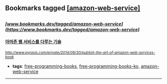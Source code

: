 ## Bookmarks tagged [[amazon-web-service]](https://www.bookmarks.dev/search?q=[amazon-web-service])

_<sup><sup>[www.bookmarks.dev/tagged/amazon-web-service](https://www.bookmarks.dev/tagged/amazon-web-service)</sup></sup>_
---
#### [아마존 웹 서비스를 다루는 기술](http://www.pyrasis.com/private/2014/09/30/publish-the-art-of-amazon-web-services-book)
_<sup>http://www.pyrasis.com/private/2014/09/30/publish-the-art-of-amazon-web-services-book</sup>_

* **tags**: [free-programming-books](../tagged/free-programming-books.md), [free-programming-books-ko](../tagged/free-programming-books-ko.md), [amazon-web-service](../tagged/amazon-web-service.md)
---
